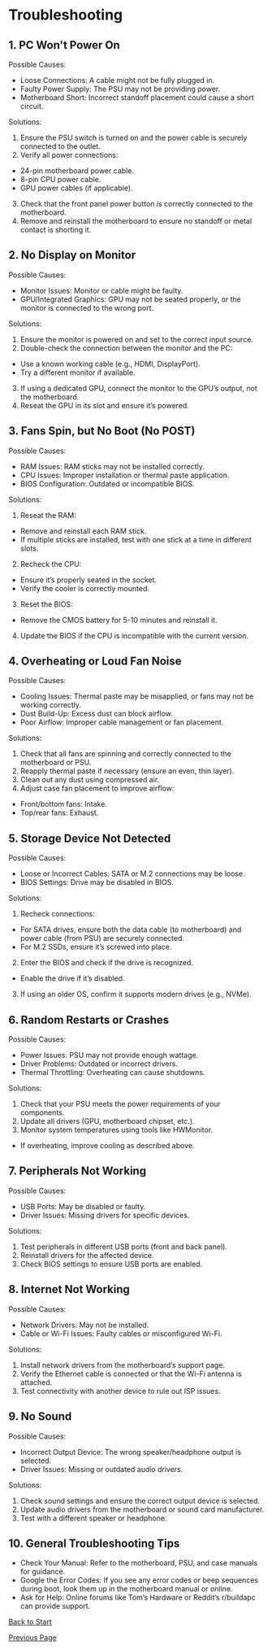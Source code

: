 # Troubleshooting

## 1. PC Won't Power On
Possible Causes:
- Loose Connections: A cable might not be fully plugged in.
- Faulty Power Supply: The PSU may not be providing power.
- Motherboard Short: Incorrect standoff placement could cause a short circuit.

Solutions:
1. Ensure the PSU switch is turned on and the power cable is securely connected to the outlet.
2. Verify all power connections:
- 24-pin motherboard power cable.
- 8-pin CPU power cable.
- GPU power cables (if applicable).
3. Check that the front panel power button is correctly connected to the motherboard.
4. Remove and reinstall the motherboard to ensure no standoff or metal contact is shorting it.

## 2. No Display on Monitor
Possible Causes:
- Monitor Issues: Monitor or cable might be faulty.
- GPU/Integrated Graphics: GPU may not be seated properly, or the monitor is connected to the wrong port.

Solutions:
1. Ensure the monitor is powered on and set to the correct input source.
2. Double-check the connection between the monitor and the PC:
- Use a known working cable (e.g., HDMI, DisplayPort).
- Try a different monitor if available.
3. If using a dedicated GPU, connect the monitor to the GPU’s output, not the motherboard.
4. Reseat the GPU in its slot and ensure it’s powered.

## 3. Fans Spin, but No Boot (No POST)
Possible Causes:
- RAM Issues: RAM sticks may not be installed correctly.
- CPU Issues: Improper installation or thermal paste application.
- BIOS Configuration: Outdated or incompatible BIOS.

Solutions:
1. Reseat the RAM:
- Remove and reinstall each RAM stick.
- If multiple sticks are installed, test with one stick at a time in different slots.
2. Recheck the CPU:
- Ensure it’s properly seated in the socket.
- Verify the cooler is correctly mounted.
3. Reset the BIOS:
- Remove the CMOS battery for 5-10 minutes and reinstall it.
4. Update the BIOS if the CPU is incompatible with the current version.

## 4. Overheating or Loud Fan Noise
Possible Causes:
- Cooling Issues: Thermal paste may be misapplied, or fans may not be working correctly.
- Dust Build-Up: Excess dust can block airflow.
- Poor Airflow: Improper cable management or fan placement.

Solutions:
1. Check that all fans are spinning and correctly connected to the motherboard or PSU.
2. Reapply thermal paste if necessary (ensure an even, thin layer).
3. Clean out any dust using compressed air.
4. Adjust case fan placement to improve airflow:
- Front/bottom fans: Intake.
- Top/rear fans: Exhaust.

## 5. Storage Device Not Detected
Possible Causes:
- Loose or Incorrect Cables: SATA or M.2 connections may be loose.
- BIOS Settings: Drive may be disabled in BIOS.

Solutions:
1. Recheck connections:
- For SATA drives, ensure both the data cable (to motherboard) and power cable (from PSU) are securely connected.
- For M.2 SSDs, ensure it’s screwed into place.
2. Enter the BIOS and check if the drive is recognized.
- Enable the drive if it’s disabled.
3. If using an older OS, confirm it supports modern drives (e.g., NVMe).

## 6. Random Restarts or Crashes
Possible Causes:
- Power Issues: PSU may not provide enough wattage.
- Driver Problems: Outdated or incorrect drivers.
- Thermal Throttling: Overheating can cause shutdowns.

Solutions:
1. Check that your PSU meets the power requirements of your components.
2. Update all drivers (GPU, motherboard chipset, etc.).
3. Monitor system temperatures using tools like HWMonitor.
- If overheating, improve cooling as described above.

## 7. Peripherals Not Working
Possible Causes:
- USB Ports: May be disabled or faulty.
- Driver Issues: Missing drivers for specific devices.

Solutions:
1. Test peripherals in different USB ports (front and back panel).
2. Reinstall drivers for the affected device.
3. Check BIOS settings to ensure USB ports are enabled.

## 8. Internet Not Working
Possible Causes:
- Network Drivers: May not be installed.
- Cable or Wi-Fi Issues: Faulty cables or misconfigured Wi-Fi.

Solutions:
1. Install network drivers from the motherboard’s support page.
2. Verify the Ethernet cable is connected or that the Wi-Fi antenna is attached.
3. Test connectivity with another device to rule out ISP issues.

## 9. No Sound
Possible Causes:
- Incorrect Output Device: The wrong speaker/headphone output is selected.
- Driver Issues: Missing or outdated audio drivers.

Solutions:
1. Check sound settings and ensure the correct output device is selected.
2. Update audio drivers from the motherboard or sound card manufacturer.
3. Test with a different speaker or headphone.

## 10. General Troubleshooting Tips
- Check Your Manual: Refer to the motherboard, PSU, and case manuals for guidance.
- Google the Error Codes: If you see any error codes or beep sequences during boot, look them up in the motherboard manual or online.
- Ask for Help: Online forums like Tom’s Hardware or Reddit’s r/buildapc can provide support.

[Back to Start](Introduction.md)

[Previous Page](Assembly.md)
